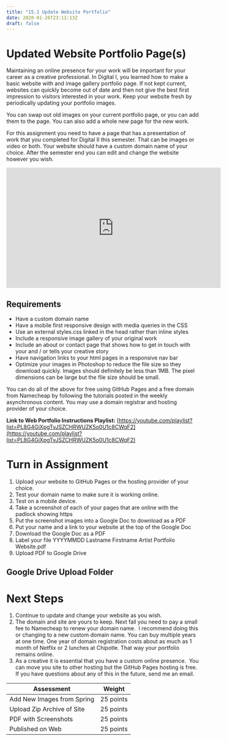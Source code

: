 ```yaml
---
title: "15.1 Update Website Portfolio"
date: 2020-01-26T23:11:13Z
draft: false
---
```


# Updated Website Portfolio Page(s)

Maintaining an online presence for your work will be important for your career as a creative professional. In Digital I, you learned how to make a basic website with and image gallery portfolio page. If not kept current, websites can quickly become out of date and then not give the best first impression to visitors interested in your work. Keep your website fresh by periodically updating your portfolio images.

You can swap out old images on your current portfolio page, or you can add them to the page. You can also add a whole new page for the new work.

For this assignment you need to have a page that has a presentation of work that you completed for Digital II this semester. That can be images or video or both. Your website should have a custom domain name of your choice. After the semester end you can edit and change the website however you wish.

<iframe title="YouTube video player" src="https://www.youtube.com/embed/fqVYMRMsqLs" width="560" height="315" frameborder="0" allowfullscreen="allowfullscreen"></iframe>

## Requirements

- Have a custom domain name
- Have a mobile first responsive design with media queries in the CSS
- Use an external styles.css linked in the head rather than inline styles
- Include a responsive image gallery of your original work
- Include an about or contact page that shows how to get in touch with your and / or tells your creative story
- Have navigation links to your html pages in a responsive nav bar
- Optimize your images in Photoshop to reduce the file size so they download quickly. Images should definitely be less than 1MB. The pixel dimensions can be large but the file size should be small.

You can do all of the above for free using GitHub Pages and a free domain from Namecheap by following the tutorials posted in the weekly asynchronous content. You may use a domain registrar and hosting provider of your choice.

**Link to Web Portfolio Instructions Playlist:** [https://youtube.com/playlist?list=PL8G4GiXpgTvJSZCHRWUZK5o0U1c8CWqF2](https://youtube.com/playlist?list=PL8G4GiXpgTvJSZCHRWUZK5o0U1c8CWqF2)

# Turn in Assignment

1.  Upload your website to GitHub Pages or the hosting provider of your choice.
2.  Test your domain name to make sure it is working online.
3.  Test on a mobile device.
4.  Take a screenshot of each of your pages that are online with the padlock showing https
5.  Put the screenshot images into a Google Doc to download as a PDF
6.  Put your name and a link to your website at the top of the Google Doc
7.  Download the Google Doc as a PDF
8.  Label your file YYYYMMDD Lastname Firstname Artist Portfolio Website.pdf
9.  Upload PDF to Google Drive

## Google Drive Upload Folder

# Next Steps

1.  Continue to update and change your website as you wish.
2.  The domain and site are yours to keep. Next fall you need to pay a small fee to Namecheap to renew your domain name.  I recommend doing this or changing to a new custom domain name. You can buy multiple years at one time. One year of domain registration costs about as much as 1 month of Netflix or 2 lunches at Chipotle. That way your portfolio remains online.
3.  As a creative it is essential that you have a custom online presence.  You can move you site to other hosting but the GitHub Pages hosting is free.  If you have questions about any of this in the future, send me an email.

| Assessment                 | Weight    |
| -------------------------- | --------- |
| Add New Images from Spring | 25 points |
| Upload Zip Archive of Site | 25 points |
| PDF with Screenshots       | 25 points |
| Published on Web           | 25 points |
